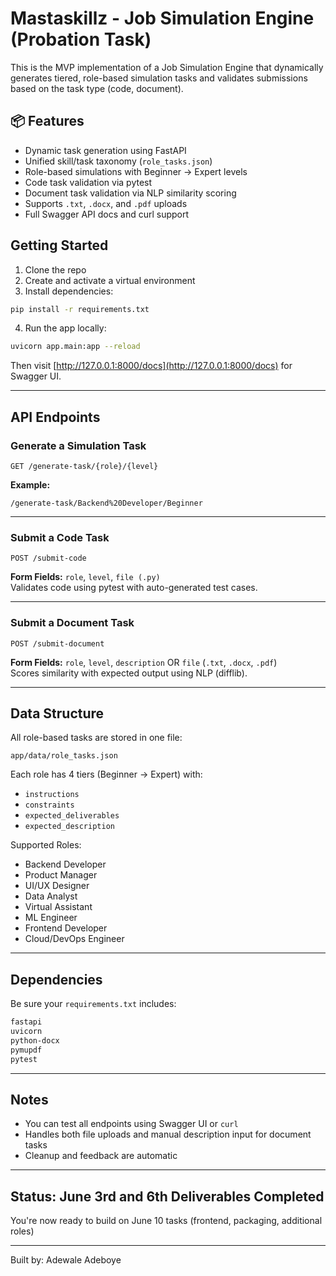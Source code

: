# Mastaskillz - Job Simulation Engine (Probation Task)

This is the MVP implementation of a Job Simulation Engine that dynamically generates tiered, role-based simulation tasks and validates submissions based on the task type (code, document).

## 📦 Features

- Dynamic task generation using FastAPI
- Unified skill/task taxonomy (`role_tasks.json`)
- Role-based simulations with Beginner → Expert levels
- Code task validation via pytest
- Document task validation via NLP similarity scoring
- Supports `.txt`, `.docx`, and `.pdf` uploads
- Full Swagger API docs and curl support

## Getting Started

1. Clone the repo
2. Create and activate a virtual environment
3. Install dependencies:

```bash
pip install -r requirements.txt
```

4. Run the app locally:

```bash
uvicorn app.main:app --reload
```

Then visit [http://127.0.0.1:8000/docs](http://127.0.0.1:8000/docs) for Swagger UI.

---

## API Endpoints

### Generate a Simulation Task

```
GET /generate-task/{role}/{level}
```

**Example:**

```
/generate-task/Backend%20Developer/Beginner
```

---

### Submit a Code Task

```
POST /submit-code
```

**Form Fields:** `role`, `level`, `file (.py)`  
Validates code using pytest with auto-generated test cases.

---

### Submit a Document Task

```
POST /submit-document
```

**Form Fields:** `role`, `level`, `description` OR `file` (`.txt`, `.docx`, `.pdf`)  
Scores similarity with expected output using NLP (difflib).

---

## Data Structure

All role-based tasks are stored in one file:

```
app/data/role_tasks.json
```

Each role has 4 tiers (Beginner → Expert) with:

- `instructions`
- `constraints`
- `expected_deliverables`
- `expected_description`

Supported Roles:

- Backend Developer
- Product Manager
- UI/UX Designer
- Data Analyst
- Virtual Assistant
- ML Engineer
- Frontend Developer
- Cloud/DevOps Engineer

---

## Dependencies

Be sure your `requirements.txt` includes:

```txt
fastapi
uvicorn
python-docx
pymupdf
pytest
```

---

## Notes

- You can test all endpoints using Swagger UI or `curl`
- Handles both file uploads and manual description input for document tasks
- Cleanup and feedback are automatic

---

## Status: June 3rd and 6th Deliverables Completed

You're now ready to build on June 10 tasks (frontend, packaging, additional roles)

---

Built by: Adewale Adeboye

